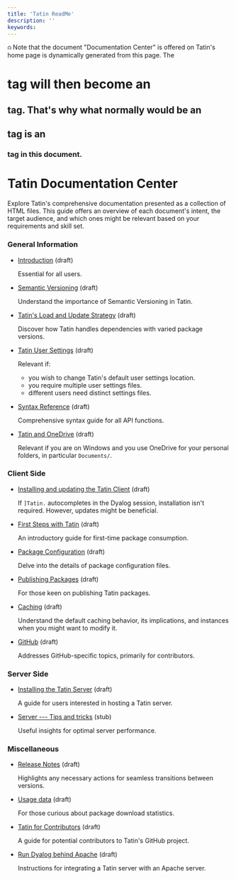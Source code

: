 ```yaml
---
title: 'Tatin ReadMe'
description: ''
keywords: 
---
```


⍝ Note that the document "Documentation Center" is offered on Tatin's home page is dynamically generated from this page. The <h1> tag will then become an <h2> tag. That's why what normally would be an <h2> tag is an <h3> tag in this document.

Tatin Documentation Center
==========================


Explore Tatin's comprehensive documentation presented as a collection of HTML files. This guide offers an overview of each document's intent, the target audience, and which ones might be relevant based on your requirements and skill set.

### General Information

* [Introduction](introduction.md) (draft)

  Essential for all users.

* [Semantic Versioning](semanticversioning.md) (draft)

  Understand the importance of Semantic Versioning in Tatin.

* [Tatin's Load and Update Strategy](tatinsloadandupdatestrategy.md) (draft)

  Discover how Tatin handles dependencies with varied package versions.

* [Tatin User Settings](tatinusersettings.md) (draft)

  Relevant if:

  * you wish to change Tatin's default user settings location.
  * you require multiple user settings files.
  * different users need distinct settings files.

* [Syntax Reference](syntaxreference.md) (draft)

  Comprehensive syntax guide for all API functions.

* [Tatin and OneDrive](tatinandonedrive.md) (draft)

  Relevant if you are on Windows and you use OneDrive for your personal folders, in particular `Documents/`.


### Client Side

* [Installing and updating the Tatin Client](installingandupdatingthetatinclient.md) (draft)

  If `]Tatin.` autocompletes in the Dyalog session, installation isn't required. However, updates might be beneficial.

* [First Steps with Tatin](firststepswithtatin.md) (draft)

  An introductory guide for first-time package consumption.

* [Package Configuration](packageconfiguration.md) (draft)

  Delve into the details of package configuration files.

* [Publishing Packages](publishingpackages.md) (draft)

  For those keen on publishing Tatin packages.

* [Caching](caching.md) (draft)

  Understand the default caching behavior, its implications, and instances when you might want to modify it.

* [GitHub](github.md) (draft)

  Addresses GitHub-specific topics, primarily for contributors.

### Server Side

* [Installing the Tatin Server](installingthetatinserver.md) (draft)

  A guide for users interested in hosting a Tatin server.

* [Server --- Tips and tricks](server-tipsandtricks.md) (stub)

  Useful insights for optimal server performance.

### Miscellaneous

* [Release Notes](releasenotes.md) (draft)

  Highlights any necessary actions for seamless transitions between versions.

* [Usage data](usagedata.md) (draft)

  For those curious about package download statistics.

* [Tatin for Contributors](tatinforcontributors.md) (draft)

  A guide for potential contributors to Tatin's GitHub project.

* [Run Dyalog behind Apache](rundyalogbehindapache.md) (draft)

  Instructions for integrating a Tatin server with an Apache server.





